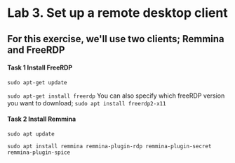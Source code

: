 # Lab 3. Set up a remote desktop client 

## For this exercise, we'll use two clients; Remmina and FreeRDP

#### Task 1 Install FreeRDP

``sudo apt-get update``

``sudo apt-get install freerdp`` You can also specify which freeRDP version you want to download; ``sudo apt install freerdp2-x11``

#### Task 2 Install Remmina

``sudo apt update``

``sudo apt install remmina remmina-plugin-rdp remmina-plugin-secret remmina-plugin-spice``
